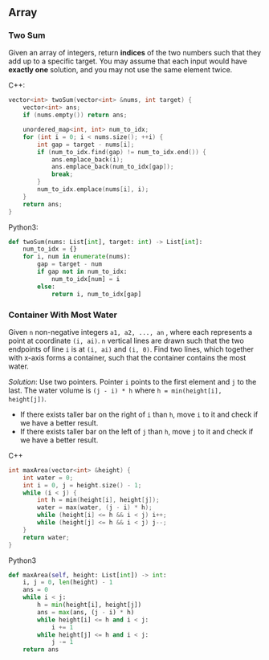#  

## Array

### Two Sum

Given an array of integers, return **indices** of the two numbers such that they add up to a specific target.
You may assume that each input would have **exactly one** solution, and you may not use the same element twice.

C++:
```c++
vector<int> twoSum(vector<int> &nums, int target) {
    vector<int> ans;
    if (nums.empty()) return ans;

    unordered_map<int, int> num_to_idx;
    for (int i = 0; i < nums.size(); ++i) {
        int gap = target - nums[i];
        if (num_to_idx.find(gap) != num_to_idx.end()) {
            ans.emplace_back(i);
            ans.emplace_back(num_to_idx[gap]);
            break;
        }
        num_to_idx.emplace(nums[i], i);
    }
    return ans;
}
```
Python3:
```python
def twoSum(nums: List[int], target: int) -> List[int]:
    num_to_idx = {}
    for i, num in enumerate(nums):
        gap = target - num
        if gap not in num_to_idx:
            num_to_idx[num] = i
        else:
            return i, num_to_idx[gap]
```

### Container With Most Water

Given `n` non-negative integers `a1, a2, ..., an` , where each represents a point at coordinate `(i, ai)`. `n` vertical lines are drawn such that the two endpoints of line `i` is at `(i, ai)` and `(i, 0)`. Find two lines, which together with x-axis forms a container, such that the container contains the most water.

*Solution*: 
Use two pointers. Pointer `i` points to the first element and `j` to the last. The water volume is `(j - i) * h` where `h = min(height[i], height[j])`.
* If there exists taller bar on the right of `i` than `h`, move `i` to it and check if we have a better result.
* If there exists taller bar on the left of `j` than `h`, move `j` to it and check if we have a better result.

C++
```c++
int maxArea(vector<int> &height) {
    int water = 0;
    int i = 0, j = height.size() - 1;
    while (i < j) {
        int h = min(height[i], height[j]);
        water = max(water, (j - i) * h);
        while (height[i] <= h && i < j) i++;
        while (height[j] <= h && i < j) j--;
    }
    return water;
}
```

Python3
```python
def maxArea(self, height: List[int]) -> int:
    i, j = 0, len(height) - 1
    ans = 0
    while i < j:
        h = min(height[i], height[j])
        ans = max(ans, (j - i) * h)
        while height[i] <= h and i < j:
            i += 1
        while height[j] <= h and i < j:
            j -= 1
    return ans
```
